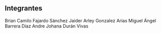 <h2>
Integrantes
</h2>
Brian Camilo Fajardo Sánchez
Jaider Arley Gonzalez Arias
Miguel Ángel Barrera Díaz
Andre Johana Durán Vivas
